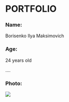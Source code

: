 # PORTFOLIO
### Name:
Borisenko Ilya Maksimovich
### Age:
24 years old

....

### Photo:
![][def]

[def]: https://e7.pngegg.com/pngimages/733/994/png-clipart-shiba-inu-doge-puppy-siberian-husky-meme-puppy-animals-carnivoran.png
